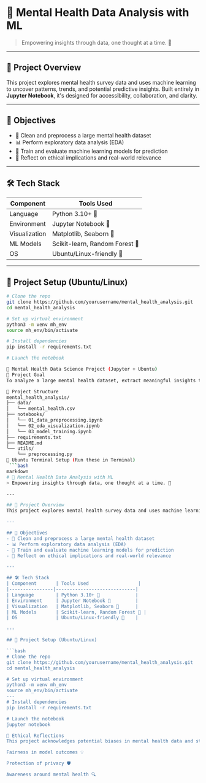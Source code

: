 # 🧠 Mental Health Data Analysis with ML  
> Empowering insights through data, one thought at a time. 🌱

---

## 📂 Project Overview
This project explores mental health survey data and uses machine learning to uncover patterns, trends, and potential predictive insights. Built entirely in **Jupyter Notebook**, it's designed for accessibility, collaboration, and clarity.

---

## 🎯 Objectives
- 🧹 Clean and preprocess a large mental health dataset  
- 📊 Perform exploratory data analysis (EDA)  
- 🤖 Train and evaluate machine learning models for prediction  
- 🧠 Reflect on ethical implications and real-world relevance  

---

## 🛠️ Tech Stack
| Component       | Tools Used                  |
|----------------|-----------------------------|
| Language        | Python 3.10+ 🐍             |
| Environment     | Jupyter Notebook 📔         |
| Visualization   | Matplotlib, Seaborn 🎨      |
| ML Models       | Scikit-learn, Random Forest 🌲 |
| OS              | Ubuntu/Linux-friendly 🐧    |

---

## 🚀 Project Setup (Ubuntu/Linux)

```bash
# Clone the repo
git clone https://github.com/yourusername/mental_health_analysis.git
cd mental_health_analysis

# Set up virtual environment
python3 -m venv mh_env
source mh_env/bin/activate

# Install dependencies
pip install -r requirements.txt

# Launch the notebook

🧠 Mental Health Data Science Project (Jupyter + Ubuntu)
🎯 Project Goal
To analyze a large mental health dataset, extract meaningful insights through EDA, and build a predictive model to support mental health diagnostics or awareness efforts.

📁 Project Structure
mental_health_analysis/
├── data/
│   └── mental_health.csv
├── notebooks/
│   └── 01_data_preprocessing.ipynb
│   └── 02_eda_visualization.ipynb
│   └── 03_model_training.ipynb
├── requirements.txt
├── README.md
└── utils/
    └── preprocessing.py
🔧 Ubuntu Terminal Setup (Run these in Terminal)
 ```bash
markdown
# 🧠 Mental Health Data Analysis with ML  
> Empowering insights through data, one thought at a time. 🌱

---

## 📂 Project Overview
This project explores mental health survey data and uses machine learning to uncover patterns, trends, and potential predictive insights. Built entirely in **Jupyter Notebook**, it's designed for accessibility, collaboration, and clarity.

---

## 🎯 Objectives
- 🧹 Clean and preprocess a large mental health dataset  
- 📊 Perform exploratory data analysis (EDA)  
- 🤖 Train and evaluate machine learning models for prediction  
- 🧠 Reflect on ethical implications and real-world relevance  

---

## 🛠️ Tech Stack
| Component       | Tools Used                  |
|----------------|-----------------------------|
| Language        | Python 3.10+ 🐍             |
| Environment     | Jupyter Notebook 📔         |
| Visualization   | Matplotlib, Seaborn 🎨      |
| ML Models       | Scikit-learn, Random Forest 🌲 |
| OS              | Ubuntu/Linux-friendly 🐧    |

---

## 🚀 Project Setup (Ubuntu/Linux)

```bash
# Clone the repo
git clone https://github.com/yourusername/mental_health_analysis.git
cd mental_health_analysis

# Set up virtual environment
python3 -m venv mh_env
source mh_env/bin/activate
---
# Install dependencies
pip install -r requirements.txt

# Launch the notebook
jupyter notebook

🧾 Ethical Reflections
This project acknowledges potential biases in mental health data and strives to promote:

Fairness in model outcomes 💡

Protection of privacy 🛡️

Awareness around mental health 🔍
